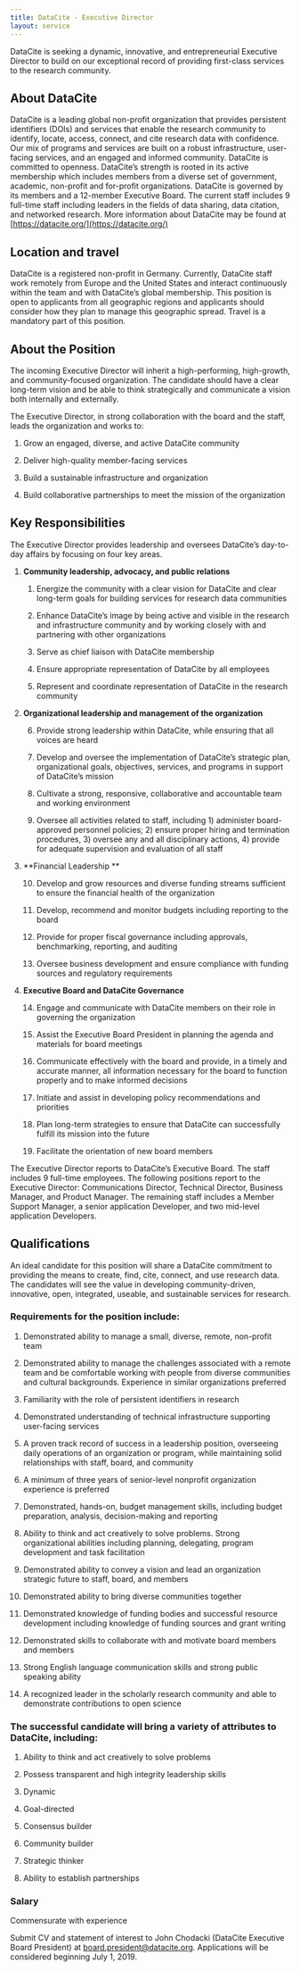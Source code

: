 ```yaml
---
title: DataCite - Executive Director
layout: service
---
```


DataCite is seeking a dynamic, innovative, and entrepreneurial Executive Director to build on our exceptional record of providing first-class services to the research community.

## About DataCite

DataCite is a leading global non-profit organization that provides persistent identifiers (DOIs) and services that enable the research community to identify, locate, access, connect, and cite research data with confidence. Our mix of programs and services are built on a robust infrastructure, user-facing services, and an engaged and informed community. DataCite is committed to openness. DataCite’s strength is rooted in its active membership which includes members from a diverse set of government, academic, non-profit and for-profit organizations. DataCite is governed by its members and a 12-member Executive Board. The current staff includes 9 full-time staff including leaders in the fields of data sharing, data citation, and networked research. More information about DataCite may be found at [https://datacite.org/](https://datacite.org/)

## Location and travel

DataCite is a registered non-profit in Germany. Currently, DataCite staff work remotely from Europe and the United States and interact continuously within the team and with DataCite’s global membership. This position is open to applicants from all geographic regions and applicants should consider how they plan to manage this geographic spread. Travel is a mandatory part of this position.

## About the Position

The incoming Executive Director will inherit a high-performing, high-growth, and community-focused organization. The candidate should have a clear long-term vision and be able to think strategically and communicate a vision both internally and externally.

The Executive Director, in strong collaboration with the board and the staff, leads the organization and works to:

1. Grow an engaged, diverse, and active DataCite community

2. Deliver high-quality member-facing services

3. Build a sustainable infrastructure and organization

4. Build collaborative partnerships to meet the mission of the organization

## Key Responsibilities

The Executive Director provides leadership and oversees DataCite’s day-to-day affairs by focusing on four key areas. 

1. **Community leadership, advocacy, and public relations**

    1. Energize the community with a clear vision for DataCite and clear long-term goals for building services for research data communities 

    2. Enhance DataCite’s image by being active and visible in the research and infrastructure community and by working closely with and partnering with other organizations

    3. Serve as chief liaison with DataCite membership

    4. Ensure appropriate representation of DataCite by all employees

    5. Represent and coordinate representation of DataCite in the research community

2. **Organizational leadership and management of the organization**

    6. Provide strong leadership within DataCite, while ensuring that all voices are heard

    7. Develop and oversee the implementation of DataCite’s strategic plan, organizational goals, objectives, services, and programs in support of DataCite’s mission

    8. Cultivate a strong, responsive, collaborative and accountable team and working environment

    9. Oversee all activities related to staff, including 1) administer board-approved personnel policies; 2) ensure proper hiring and termination procedures, 3) oversee any and all disciplinary actions, 4) provide for adequate supervision and evaluation of all staff

3. **Financial Leadership **

    10. Develop and grow resources and diverse funding streams sufficient to ensure the financial health of the organization

    11. Develop, recommend and monitor budgets including reporting to the board

    12. Provide for proper fiscal governance including approvals, benchmarking, reporting, and auditing

    13. Oversee business development and ensure compliance with funding sources and regulatory requirements

4. **Executive Board and DataCite Governance**

    14. Engage and communicate with DataCite members on their role in governing the organization

    15. Assist the Executive Board President in planning the agenda and materials for board meetings

    16. Communicate effectively with the board and provide, in a timely and accurate manner, all information necessary for the board to function properly and to make informed decisions

    17. Initiate and assist in developing policy recommendations and priorities

    18. Plan long-term strategies to ensure that DataCite can successfully fulfill its mission into the future

    19. Facilitate the orientation of new board members

The Executive Director reports to DataCite’s Executive Board. The staff includes 9 full-time employees. The following positions report to the Executive Director: Communications Director, Technical Director, Business Manager, and Product Manager. The remaining staff includes a Member Support Manager, a senior application Developer, and two mid-level application Developers. 

## Qualifications

An ideal candidate for this position will share a DataCite commitment to providing the means to create, find, cite, connect, and use research data. The candidates will see the value in developing community-driven, innovative, open, integrated, useable, and sustainable services for research.

### Requirements for the position include:

1. Demonstrated ability to manage a small, diverse, remote, non-profit team

2. Demonstrated ability to manage the challenges associated with a remote team and be comfortable working with people from diverse communities and cultural backgrounds. Experience in similar organizations preferred

3. Familiarity with the role of persistent identifiers in research

4. Demonstrated understanding of technical infrastructure supporting user-facing services

5. A proven track record of success in a leadership position, overseeing daily operations of an organization or program, while maintaining solid relationships with staff, board, and community

6. A minimum of three years of senior-level nonprofit organization experience is preferred

7. Demonstrated, hands-on, budget management skills, including budget preparation, analysis, decision-making and reporting

8. Ability to think and act creatively to solve problems. Strong organizational abilities including planning, delegating, program development and task facilitation

9. Demonstrated ability to convey a vision and lead an organization strategic future to staff, board, and members

10. Demonstrated ability to bring diverse communities together

11. Demonstrated knowledge of funding bodies and successful resource development including knowledge of funding sources and grant writing

12. Demonstrated skills to collaborate with and motivate board members and members

13. Strong English language communication skills and strong public speaking ability

14. A recognized leader in the scholarly research community and able to demonstrate contributions to open science

### The successful candidate will bring a variety of attributes to DataCite, including:

1. Ability to think and act creatively to solve problems

2. Possess transparent and high integrity leadership skills

3. Dynamic 

4. Goal-directed

5. Consensus builder

6. Community builder

7. Strategic thinker

8. Ability to establish partnerships

### Salary 

Commensurate with experience

Submit CV and statement of interest to John Chodacki (DataCite Executive Board President) at [board.president@datacite.org](mailto:board.president@datacite.org).  Applications will be considered beginning July 1, 2019.  
